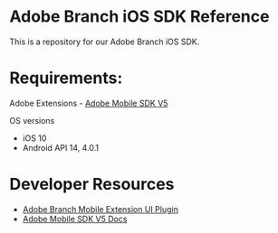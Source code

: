 # Adobe Branch iOS SDK Reference

This is a repository for our Adobe Branch iOS SDK.

# Requirements:
Adobe Extensions
	- [Adobe Mobile SDK V5](https://launch.gitbook.io/marketing-mobile-sdk-v5-by-adobe-documentation/release-notes)

OS versions
- iOS 10
- Android API 14, 4.0.1

# Developer Resources
- [Adobe Branch Mobile Extension UI Plugin](https://github.com/BranchMetrics/adobe-branch-mobile-plugin)
- [Adobe Mobile SDK V5 Docs](https://launch.gitbook.io/marketing-mobile-sdk-v5-by-adobe-documentation/build-your-own-extension)
